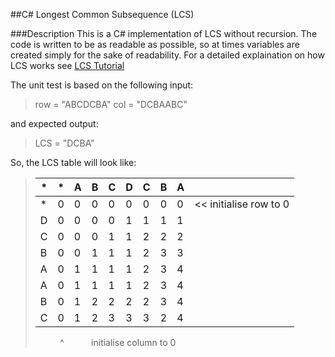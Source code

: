 ##C# Longest Common Subsequence (LCS)

###Description
This is a C# implementation of LCS without recursion. The code is written to be as readable as possible, so at times variables are created simply for the sake of readability. For a detailed explaination on how LCS works see [LCS Tutorial](http://jeff-pang.com/LongestCommonSubsequence/)

The unit test is based on the following input:

> row = "ABCDCBA" 
> col = "DCBAABC"


and expected output:
> LCS = "DCBA"

So, the LCS table will look like:
> | * | * | A | B | C | D | C | B | A |   |
> |---|---|---|---|---|---|---|---|---|---|
> | * | 0 | 0 | 0 | 0 | 0 | 0 | 0 | 0 |<< initialise row to 0
> | D | 0 | 0 | 0 | 0 | 1 | 1 | 1 | 1 |
> | C | 0 | 0 | 0 | 1 | 1 | 2 | 2 | 2 |
> | B | 0 | 0 | 1 | 1 | 1 | 2 | 3 | 3 |
> | A | 0 | 1 | 1 | 1 | 1 | 2 | 3 | 4 |
> | A | 0 | 1 | 1 | 1 | 1 | 2 | 3 | 4 |
> | B | 0 | 1 | 2 | 2 | 2 | 2 | 3 | 4 |
> | C | 0 | 1 | 2 | 3 | 3 | 3 | 2 | 4 |
> &nbsp; &nbsp; &nbsp; &nbsp; &nbsp; ^
> &nbsp; &nbsp; &nbsp; &nbsp; &nbsp; initialise column to 0



